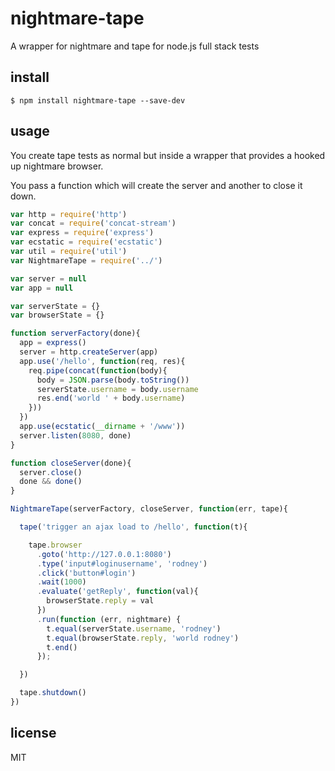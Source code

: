 nightmare-tape
==============

A wrapper for nightmare and tape for node.js full stack tests

## install

```
$ npm install nightmare-tape --save-dev
```

## usage

You create tape tests as normal but inside a wrapper that provides a hooked up nightmare browser.

You pass a function which will create the server and another to close it down.

```js
var http = require('http')
var concat = require('concat-stream')
var express = require('express')
var ecstatic = require('ecstatic')
var util = require('util')
var NightmareTape = require('../')

var server = null
var app = null

var serverState = {}
var browserState = {}

function serverFactory(done){
  app = express()
  server = http.createServer(app)
  app.use('/hello', function(req, res){
    req.pipe(concat(function(body){
      body = JSON.parse(body.toString())
      serverState.username = body.username
      res.end('world ' + body.username)
    }))
  })
  app.use(ecstatic(__dirname + '/www'))
  server.listen(8080, done)
}

function closeServer(done){
  server.close()
  done && done()
}

NightmareTape(serverFactory, closeServer, function(err, tape){

  tape('trigger an ajax load to /hello', function(t){

    tape.browser
      .goto('http://127.0.0.1:8080')
      .type('input#loginusername', 'rodney')
      .click('button#login')
      .wait(1000)
      .evaluate('getReply', function(val){
        browserState.reply = val
      })
      .run(function (err, nightmare) {
        t.equal(serverState.username, 'rodney')
        t.equal(browserState.reply, 'world rodney')
        t.end()
      });

  })

  tape.shutdown()
})
```

## license

MIT
